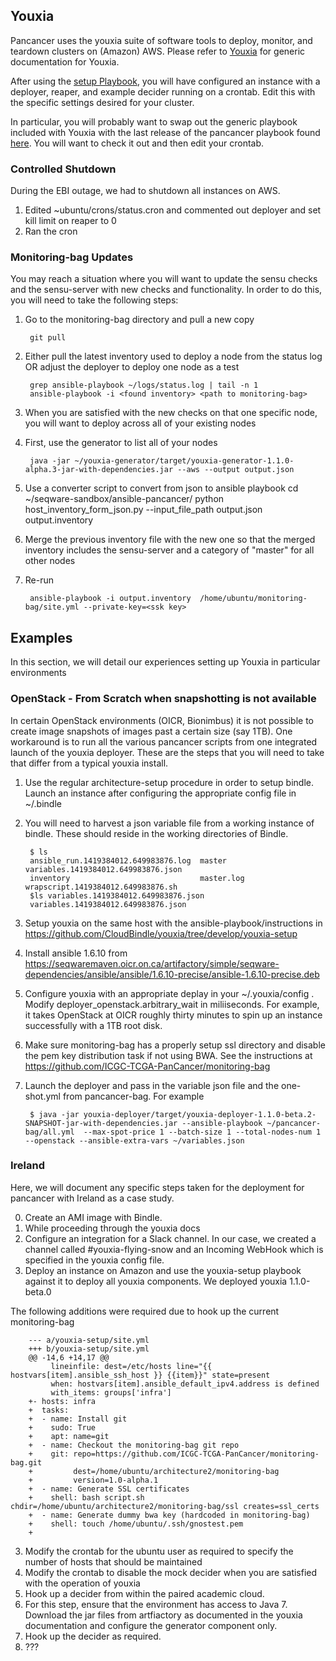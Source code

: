 ## Youxia ##

Pancancer uses the youxia suite of software tools to deploy, monitor, and teardown clusters on (Amazon) AWS.
Please refer to [Youxia](https://github.com/CloudBindle/youxia) for generic documentation for Youxia.

After using the [setup Playbook](https://github.com/CloudBindle/youxia/tree/develop/youxia-setup), you will have configured an instance with a deployer, reaper, and example decider running on a crontab. Edit this with the specific settings desired for your cluster. 

In particular, you will probably want to swap out the generic playbook included with Youxia with the last release of the pancancer playbook found [here](https://github.com/ICGC-TCGA-PanCancer/monitoring-bag). You will want to check it out and then edit your crontab. 

### Controlled Shutdown ###

During the EBI outage, we had to shutdown all instances on AWS.

1. Edited ~ubuntu/crons/status.cron and commented out deployer and set kill limit on reaper to 0
2. Ran the cron

### Monitoring-bag Updates ###

You may reach a situation where you will want to update the sensu checks and the sensu-server with new checks and functionality. In order to do this, you will need to take the following steps:

1. Go to the monitoring-bag directory and pull a new copy

        git pull
2. Either pull the latest inventory used to deploy a node from the status log OR adjust the deployer to deploy one node as a test

        grep ansible-playbook ~/logs/status.log | tail -n 1 
        ansible-playbook -i <found inventory> <path to monitoring-bag> 
3. When you are satisfied with the new checks on that one specific node, you will want to deploy across all of your existing nodes
4. First, use the generator to list all of your nodes

        java -jar ~/youxia-generator/target/youxia-generator-1.1.0-alpha.3-jar-with-dependencies.jar --aws --output output.json
5. Use a converter script to convert from json to ansible playbook 
        cd ~/seqware-sandbox/ansible-pancancer/
        python host_inventory_form_json.py  --input_file_path output.json output.inventory
6. Merge the previous inventory file with the new one so that the merged inventory includes the sensu-server and a category of "master" for all other nodes
7. Re-run

        ansible-playbook -i output.inventory  /home/ubuntu/monitoring-bag/site.yml --private-key=<ssk key>
        
## Examples

In this section, we will detail our experiences setting up Youxia in particular environments

### OpenStack - From Scratch when snapshotting is not available ###

In certain OpenStack environments (OICR, Bionimbus) it is not possible to create image snapshots of images past a certain size (say 1TB). One workaround is to run all the various pancancer scripts from one integrated launch of the youxia deployer. These are the steps that you will need to take that differ from a typical youxia install. 

1. Use the regular architecture-setup procedure in order to setup bindle. Launch an instance after configuring the appropriate config file in ~/.bindle
2. You will need to harvest a json variable file from a working instance of bindle. These should reside in the working directories of Bindle. 

        $ ls
        ansible_run.1419384012.649983876.log  master      variables.1419384012.649983876.json
        inventory                             master.log  wrapscript.1419384012.649983876.sh
        $ls variables.1419384012.649983876.json 
        variables.1419384012.649983876.json

3. Setup youxia on the same host with the ansible-playbook/instructions in https://github.com/CloudBindle/youxia/tree/develop/youxia-setup
4. Install ansible 1.6.10 from https://seqwaremaven.oicr.on.ca/artifactory/simple/seqware-dependencies/ansible/ansible/1.6.10-precise/ansible-1.6.10-precise.deb
5. Configure youxia with an appropriate deplay in your ~/.youxia/config . Modify deployer\_openstack.arbitrary_wait in miliiseconds. For example, it takes OpenStack at OICR roughly thirty minutes to spin up an instance successfully with a 1TB root disk. 
6. Make sure monitoring-bag has a properly setup ssl directory and disable the pem key distribution task if not using BWA. See the instructions at https://github.com/ICGC-TCGA-PanCancer/monitoring-bag
7. Launch the deployer and pass in the variable json file and the one-shot.yml from pancancer-bag. For example  

        $ java -jar youxia-deployer/target/youxia-deployer-1.1.0-beta.2-SNAPSHOT-jar-with-dependencies.jar --ansible-playbook ~/pancancer-bag/all.yml  --max-spot-price 1 --batch-size 1 --total-nodes-num 1 --openstack --ansible-extra-vars ~/variables.json

### Ireland ####

Here, we will document any specific steps taken for the deployment for pancancer with Ireland as a case study.

0. Create an AMI image with Bindle.
1. While proceeding through the youxia docs 
  1. Configure an integration for a Slack channel. In our case, we created a channel called #youxia-flying-snow and an Incoming WebHook which is specified in the youxia config file.
  2. Deploy an instance on Amazon and use the youxia-setup playbook against it to deploy all youxia components. We deployed youxia 1.1.0-beta.0

The following additions were required due to hook up the current monitoring-bag 

        --- a/youxia-setup/site.yml
        +++ b/youxia-setup/site.yml
        @@ -14,6 +14,17 @@
             lineinfile: dest=/etc/hosts line="{{ hostvars[item].ansible_ssh_host }} {{item}}" state=present
             when: hostvars[item].ansible_default_ipv4.address is defined
             with_items: groups['infra']
        +- hosts: infra
        +  tasks:
        +  - name: Install git
        +    sudo: True
        +    apt: name=git
        +  - name: Checkout the monitoring-bag git repo
        +    git: repo=https://github.com/ICGC-TCGA-PanCancer/monitoring-bag.git
        +         dest=/home/ubuntu/architecture2/monitoring-bag
        +         version=1.0-alpha.1
        +  - name: Generate SSL certificates
        +    shell: bash script.sh chdir=/home/ubuntu/architecture2/monitoring-bag/ssl creates=ssl_certs
        +  - name: Generate dummy bwa key (hardcoded in monitoring-bag)
        +    shell: touch /home/ubuntu/.ssh/gnostest.pem
        +

  3. Modify the crontab for the ubuntu user as required to specify the number of hosts that should be maintained
  4. Modify the crontab to disable the mock decider when you are satisfied with the operation of youxia
2. Hook up a decider from within the paired academic cloud.  
  1. For this step, ensure that the environment has access to Java 7. Download the jar files from artfiactory as documented in the youxia documentation and configure the generator component only.
3. Hook up the decider as required.
4. ???
